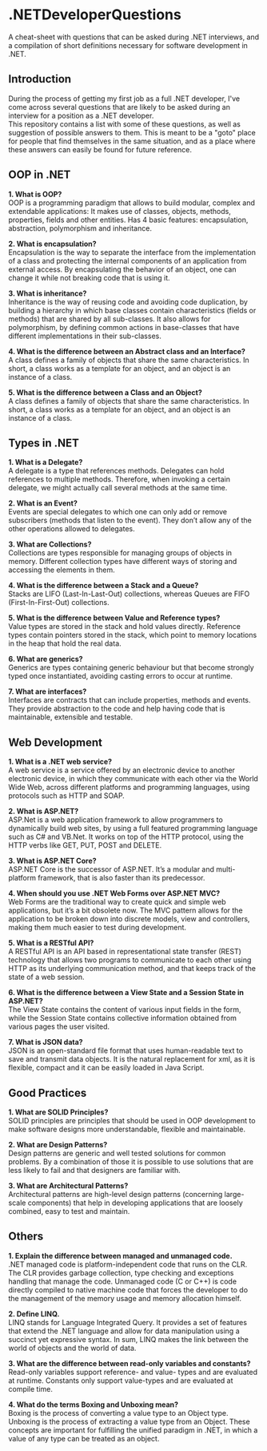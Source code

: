 # .NETDeveloperQuestions
A cheat-sheet with questions that can be asked during .NET interviews, and a compilation of short definitions necessary for software development in .NET.

## Introduction 
During the process of getting my first job as a full .NET developer, I've come across several questions that are likely to be asked during an interview for a position as a .NET developer.  
This repository contains a list with some of these questions, as well as suggestion of possible answers to them.
This is meant to be a "goto" place for people that find themselves in the same situation, and as a place where these answers can easily be found for future reference.

## OOP in .NET

**1. What is OOP?**  
OOP is a programming paradigm that allows to build modular, complex and extendable applications: It makes use of classes, objects, methods, properties, fields and other entities. Has 4 basic features: encapsulation, abstraction, polymorphism and inheritance.

**2. What is encapsulation?**  
Encapsulation is the way to separate the interface from the implementation of a class and protecting the internal components of an application from external access. By encapsulating the behavior of an object, one can change it while not breaking code that is using it.

**3. What is inheritance?**  
Inheritance is the way of reusing code and avoiding code duplication, by building a hierarchy in which base classes contain characteristics (fields or methods) that are shared by all sub-classes. It also allows for polymorphism, by defining common actions in base-classes that have different implementations in their sub-classes.

**4. What is the difference between an Abstract class and an Interface?**  
A class defines a family of objects that share the same characteristics. In short, a class works as a template for an object, and an object is an instance of a class.

**5. What is the difference between a Class and an Object?**  
A class defines a family of objects that share the same characteristics. In short, a class works as a template for an object, and an object is an instance of a class.

## Types in .NET

**1. What is a Delegate?**  
A delegate is a type that references methods. Delegates can hold references to multiple methods. Therefore, when invoking a certain delegate, we might actually call several methods at the same time.

**2. What is an Event?**  
Events are special delegates to which one can only add or remove subscribers (methods that listen to the event). They don’t allow any of the other operations allowed to delegates.

**3. What are Collections?**  
Collections are types responsible for managing groups of objects in memory. Different collection types have different ways of storing and accessing the elements in them.

**4. What is the difference between a Stack and a Queue?**  
Stacks are LIFO (Last-In-Last-Out) collections, whereas Queues are FIFO (First-In-First-Out) collections.

**5. What is the difference between Value and Reference types?**  
Value types are stored in the stack and hold values directly. Reference types contain pointers stored in the stack, which point to memory locations in the heap that hold the real data.

**6. What are generics?**  
Generics are types containing generic behaviour but that become strongly typed once instantiated, avoiding casting errors to occur at runtime.

**7. What are interfaces?**  
Interfaces are contracts that can include properties, methods and events. They provide abstraction to the code and help having code that is maintainable, extensible and testable.

## Web Development

**1. What is a .NET web service?**  
A web service is a service offered by an electronic device to another electronic device, in which they communicate with each other via the World Wide Web, across different platforms and programming languages, using protocols such as HTTP and SOAP.

**2. What is ASP.NET?**  
ASP.Net is a web application framework to allow programmers to dynamically build web sites, by using a full featured programming language such as C# and VB.Net. It works on top of the HTTP protocol, using the HTTP verbs like GET, PUT, POST and DELETE.

**3. What is ASP.NET Core?**  
ASP.NET Core is the successor of ASP.NET. It’s a modular and multi-platform framework, that is also faster than its predecessor.  

**4. When should you use .NET Web Forms over ASP.NET MVC?**  
Web Forms are the traditional way to create quick and simple web applications, but it’s a bit obsolete now. The MVC pattern allows for the application to be broken down into discrete models, view and controllers, making them much easier to test during development.

**5. What is a RESTful API?**  
A RESTful API is an API based in representational state transfer (REST) technology that allows two programs to communicate to each other using HTTP as its underlying communication method, and that keeps track of the state of a web session.

**6. What is the difference between a View State and a Session State in ASP.NET?**  
The View State contains the content of various input fields in the form, while the Session State contains collective information obtained from various pages the user visited.

**7. What is JSON data?**  
JSON is an open-standard file format that uses human-readable text to save and transmit data objects. It is the natural replacement for xml, as it is flexible, compact and it can be easily loaded in Java Script. 

## Good Practices

**1. What are SOLID Principles?**  
SOLID principles are principles that should be used in OOP development to make software designs more understandable, flexible and maintainable. 

**2. What are Design Patterns?**  
Design patterns are generic and well tested solutions for common problems. By a combination of those it is possible to use solutions that are less likely to fail and that designers are familiar with.

**3. What are Architectural Patterns?**  
Architectural patterns are high-level design patterns (concerning large-scale components) that help in developing applications that are loosely combined, easy to test and maintain.

## Others

**1. Explain the difference between managed and unmanaged code.**  
.NET managed code is platform-independent code that runs on the CLR. The CLR provides garbage collection, type checking and exceptions handling that manage the code. Unmanaged code (C or C++) is code directly compiled to native machine code that forces the developer to do the management of the memory usage and memory allocation himself.

**2. Define LINQ.**  
LINQ stands for Language Integrated Query. It provides a set of features that extend the .NET language and allow for data manipulation using a succinct yet expressive syntax. In sum, LINQ makes the link between the world of objects and the world of data.

**3. What are the difference between read-only variables and constants?**  
Read-only variables support reference- and value- types and are evaluated at runtime. Constants only support value-types and are evaluated at compile time.

**4. What do the terms Boxing and Unboxing mean?**  
Boxing is the process of converting a value type to an Object type. Unboxing is the process of extracting a value type from an Object. These concepts are important for fulfilling the unified paradigm in .NET, in which a value of any type can be treated as an object.




